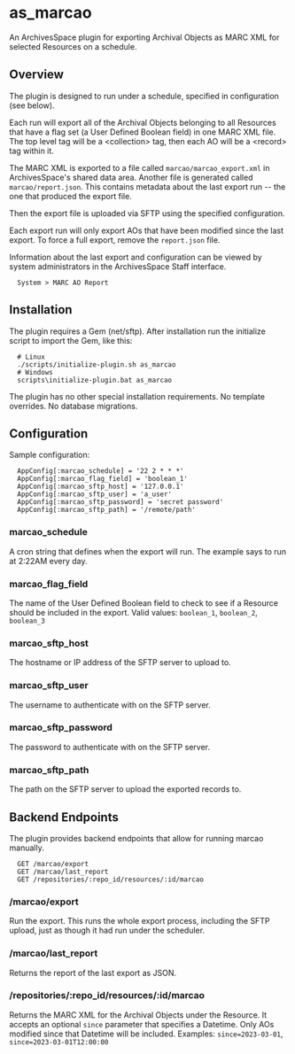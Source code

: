 
# as_marcao

An ArchivesSpace plugin for exporting Archival Objects as MARC XML for selected
Resources on a schedule.


## Overview

The plugin is designed to run under a schedule, specified in configuration (see
below).

Each run will export all of the Archival Objects belonging to all Resources that
have a flag set (a User Defined Boolean field) in one MARC XML file. The top
level tag will be a &lt;collection&gt; tag, then each AO will be a
&lt;record&gt; tag within it.

The MARC XML is exported to a file called `marcao/marcao_export.xml` in
ArchivesSpace's shared data area. Another file is generated called
`marcao/report.json`. This contains metadata about the last export run -- the
one that produced the export file.

Then the export file is uploaded via SFTP using the specified configuration.

Each export run will only export AOs that have been modified since the last
export. To force a full export, remove the `report.json` file.

Information about the last export and configuration can be viewed by system
administrators in the ArchivesSpace Staff interface.
```
  System > MARC AO Report
```


## Installation

The plugin requires a Gem (net/sftp). After installation run the initialize
script to import the Gem, like this:
```
  # Linux
  ./scripts/initialize-plugin.sh as_marcao
  # Windows
  scripts\initialize-plugin.bat as_marcao
```

The plugin has no other special installation requirements.
No template overrides.
No database migrations.

## Configuration

Sample configuration:
```
  AppConfig[:marcao_schedule] = '22 2 * * *'
  AppConfig[:marcao_flag_field] = 'boolean_1'
  AppConfig[:marcao_sftp_host] = '127.0.0.1'
  AppConfig[:marcao_sftp_user] = 'a_user'
  AppConfig[:marcao_sftp_password] = 'secret password'
  AppConfig[:marcao_sftp_path] = '/remote/path'
```

### marcao_schedule
A cron string that defines when the export will run.
The example says to run at 2:22AM every day.

### marcao_flag_field
The name of the User Defined Boolean field to check to see if a Resource
should be included in the export.
Valid values: `boolean_1`, `boolean_2`, `boolean_3`

### marcao_sftp_host
The hostname or IP address of the SFTP server to upload to.

### marcao_sftp_user
The username to authenticate with on the SFTP server.

### marcao_sftp_password
The password to authenticate with on the SFTP server.

### marcao_sftp_path
The path on the SFTP server to upload the exported records to.


## Backend Endpoints

The plugin provides backend endpoints that allow for running marcao manually.

```
  GET /marcao/export
  GET /marcao/last_report
  GET /repositories/:repo_id/resources/:id/marcao
```

### /marcao/export
Run the export. This runs the whole export process, including the SFTP upload,
just as though it had run under the scheduler.

### /marcao/last_report
Returns the report of the last export as JSON.

### /repositories/:repo_id/resources/:id/marcao
Returns the MARC XML for the Archival Objects under the Resource.
It accepts an optional `since` parameter that specifies a Datetime.
Only AOs modified since that Datetime will be included.
Examples: `since=2023-03-01`, `since=2023-03-01T12:00:00`
